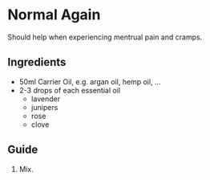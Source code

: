 # Normal Again

Should help when experiencing mentrual pain and cramps.

## Ingredients
* 50ml Carrier Oil, e.g. argan oil, hemp oil, ...
* 2-3 drops of each essential oil
  * lavender
  * junipers
  * rose
  * clove

## Guide
1. Mix.